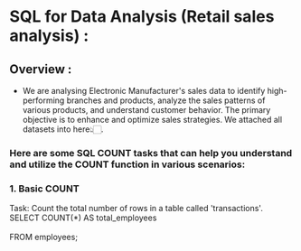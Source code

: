 # SQL for Data Analysis (Retail sales analysis) :
## Overview :
- We are analysing Electronic Manufacturer's sales data to identify high-performing branches and products, analyze the sales patterns of various products, and understand customer behavior. The primary objective is to enhance and optimize sales strategies. We attached all datasets into here👆🏻.
### Here are some SQL COUNT tasks that can help you understand and utilize the COUNT function in various scenarios: 
### 1. Basic COUNT
Task: Count the total number of rows in a table called 'transactions'.
<br>SELECT COUNT(*) AS total_employees<br>
<br>FROM employees;<br>


